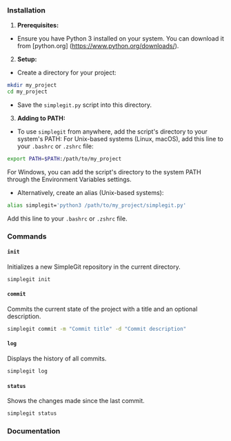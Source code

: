 ### Installation
1. **Prerequisites:**
- Ensure you have Python 3 installed on your system. You can download it from [python.org]
(https://www.python.org/downloads/).
2. **Setup:**
- Create a directory for your project:
```bash
mkdir my_project
cd my_project
```
- Save the `simplegit.py` script into this directory.
3. **Adding to PATH:**
- To use `simplegit` from anywhere, add the script's directory to your system's PATH:
For Unix-based systems (Linux, macOS), add this line to your `.bashrc` or `.zshrc` file:
```bash
export PATH=$PATH:/path/to/my_project
```
For Windows, you can add the script's directory to the system PATH through the Environment Variables settings.
- Alternatively, create an alias (Unix-based systems):
```bash
alias simplegit='python3 /path/to/my_project/simplegit.py'
```
Add this line to your `.bashrc` or `.zshrc` file.
### Commands
#### `init`
Initializes a new SimpleGit repository in the current directory.
```bash
simplegit init
```
#### `commit`
Commits the current state of the project with a title and an optional description.
```bash
simplegit commit -m "Commit title" -d "Commit description"
```
#### `log`
Displays the history of all commits.
```bash
simplegit log
```
#### `status`
Shows the changes made since the last commit.
```bash
simplegit status
```
### Documentation
